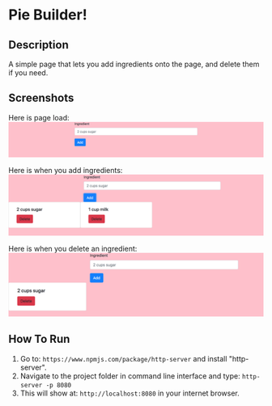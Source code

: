 # Pie Builder!

## Description
A simple page that lets you add ingredients onto the page, and delete them if you need.

## Screenshots
Here is page load:
![Page Load](./assets/page_load.png)

Here is when you add ingredients:
![Add Ingredients](./assets/ingredients_added.png)

Here is when you delete an ingredient:
![Delete Ingredients](./assets/ingredients_deleted.png)

## How To Run
1. Go to: `https://www.npmjs.com/package/http-server` and install "http-server".  
2. Navigate to the project folder in command line interface and type: `http-server -p 8080`  
3. This will show at: `http://localhost:8080` in your internet browser.
